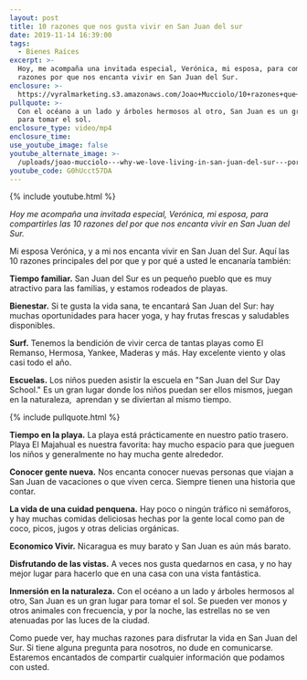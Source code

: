 ```yaml
---
layout: post
title: 10 razones que nos gusta vivir en San Juan del sur
date: 2019-11-14 16:39:00
tags:
  - Bienes Raíces
excerpt: >-
  Hoy, me acompaña una invitada especial, Verónica, mi esposa, para compartir 10
  razones por que nos encanta vivir en San Juan del Sur.
enclosure: >-
  https://vyralmarketing.s3.amazonaws.com/Joao+Mucciolo/10+razones+que+nos+gusta+vivir+en+San+Juan+del+sur.mp4
pullquote: >-
  Con el océano a un lado y árboles hermosos al otro, San Juan es un gran lugar
  para tomar el sol.
enclosure_type: video/mp4
enclosure_time:
use_youtube_image: false
youtube_alternate_image: >-
  /uploads/joao-mucciolo---why-we-love-living-in-san-juan-del-sur---por-qué-nos-encanta-vivir-en-san-juan-del-sur-youtube.jpg
youtube_code: G0hUcct57DA
---
```


{% include youtube.html %}

*Hoy me acompa&ntilde;a una invitada especial, Ver&oacute;nica, mi esposa, para compartirles las 10 razones del por que nos encanta vivir en San Juan del Sur.*

Mi esposa Ver&oacute;nica, y a mi nos encanta vivir en San Juan del Sur. Aqu&iacute; las 10 razones principales del por que y por qu&eacute; a usted le encanar&iacute;a tambi&eacute;n:

**Tiempo familiar.** San Juan del Sur es un peque&ntilde;o pueblo que es muy atractivo para las familias, y estamos rodeados de playas.

**Bienestar.** Si te gusta la vida sana, te encantar&aacute; San Juan del Sur: hay muchas oportunidades para hacer yoga, y hay frutas frescas y saludables disponibles.

**Surf.** Tenemos la bendici&oacute;n de vivir cerca de tantas playas como El Remanso, Hermosa, Yankee, Maderas y m&aacute;s. Hay excelente viento y olas casi todo el a&ntilde;o.

**Escuelas.** Los ni&ntilde;os pueden asistir la escuela en "San Juan del Sur Day School." Es un gran lugar donde los ni&ntilde;os puedan ser ellos mismos, juegan en la naturaleza,&nbsp; aprendan y se diviertan al mismo tiempo.

{% include pullquote.html %}

**Tiempo en la playa.** La playa est&aacute; pr&aacute;cticamente en nuestro patio trasero. Playa El Majahual es nuestra favorita: hay mucho espacio para que jueguen los ni&ntilde;os y generalmente no hay mucha gente alrededor.

**Conocer gente nueva.** Nos encanta conocer nuevas personas que viajan a San Juan de vacaciones o que viven cerca. Siempre tienen una historia que contar.

**La vida de una cuidad penquena.** Hay poco o ning&uacute;n tr&aacute;fico ni sem&aacute;foros, y hay muchas comidas deliciosas hechas por la gente local como pan de coco, picos, jugos y otras delicias org&aacute;nicas.

**Economico Vivir.** Nicaragua es muy barato y San Juan es a&uacute;n m&aacute;s barato.

**Disfrutando de las vistas.** A veces nos gusta quedarnos en casa, y no hay mejor lugar para hacerlo que en una casa con una vista fant&aacute;stica.

**Inmersi&oacute;n en la naturaleza.** Con el oc&eacute;ano a un lado y &aacute;rboles hermosos al otro, San Juan es un gran lugar para tomar el sol. Se pueden ver monos y otros animales con frecuencia, y por la noche, las estrellas no se ven atenuadas por las luces de la ciudad.

Como puede ver, hay muchas razones para disfrutar la vida en San Juan del Sur. Si tiene alguna pregunta para nosotros, no dude en comunicarse. Estaremos encantados de compartir cualquier informaci&oacute;n que podamos con usted.

&nbsp;